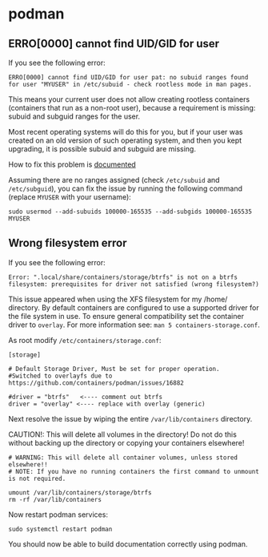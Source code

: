 # podman

## ERRO[0000] cannot find UID/GID for user

If you see the following error:

```
ERRO[0000] cannot find UID/GID for user pat: no subuid ranges found for user "MYUSER" in /etc/subuid - check rootless mode in man pages.
```

This means your current user does not allow creating rootless containers (containers that run as a non-root user), because a requirement is missing: subuid and subguid ranges for the user.

Most recent operating systems will do this for you, but if your user was created on an old version of such operating system, and then you kept upgrading, it is possible subuid and subguid are missing.

How to fix this problem is [documented](https://github.com/containers/podman/blob/main/docs/tutorials/rootless_tutorial.md#etcsubuid-and-etcsubgid-configuration)

Assuming there are no ranges assigned (check `/etc/subuid` and `/etc/subguid`), you can fix the issue by running the following command (replace `MYUSER` with your username):

```
sudo usermod --add-subuids 100000-165535 --add-subgids 100000-165535 MYUSER
```

## Wrong filesystem error

If you see the following error:

```
Error: ".local/share/containers/storage/btrfs" is not on a btrfs filesystem: prerequisites for driver not satisfied (wrong filesystem?)
```

This issue appeared when using the XFS filesystem for my /home/ directory. By default containers are configured to use a supported driver for the file system in use. To ensure general compatibility set the container driver to `overlay`. For more information see: `man 5 containers-storage.conf`.

 As root modify `/etc/containers/storage.conf`: 

```
[storage]

# Default Storage Driver, Must be set for proper operation.
#Switched to overlayfs due to https://github.com/containers/podman/issues/16882

#driver = "btrfs"   <---- comment out btrfs
driver = "overlay" <---- replace with overlay (generic)
```

Next resolve the issue by wiping the entire `/var/lib/containers` directory.

CAUTION!: This will delete all volumes in the directory! Do not do this without backing up the directory or copying your containers elsewhere!

```
# WARNING: This will delete all container volumes, unless stored elsewhere!!
# NOTE: If you have no running containers the first command to unmount is not required.

umount /var/lib/containers/storage/btrfs  
rm -rf /var/lib/containers
```

Now restart podman services:

```
sudo systemctl restart podman
```

You should now be able to build documentation correctly using podman.
